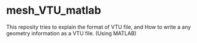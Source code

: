 # mesh_VTU_matlab
This reposity tries to explain the format of VTU file, and How to write a any geometry information as a VTU file. (Using MATLAB)
